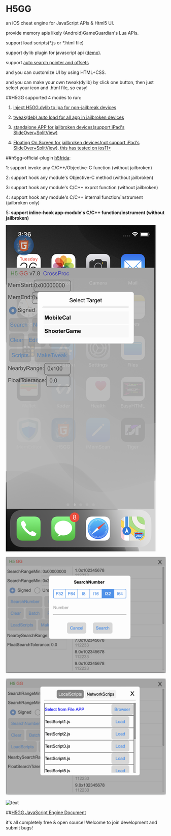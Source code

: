 # H5GG

an iOS cheat engine for JavaScript APIs & Html5 UI.

provide memory apis likely (Android)GameGuardian's Lua APIs.

support load scripts(*.js or *.html file)

support dylib plugin for javascript api ([demo](/PluginDemo/customAlert)).  

support [auto search pointer and offsets](/HtmlDemo/AutoSearchOffset.js)

and you can customize UI by using HTML+CSS.

and you can make your own tweak(dylib) by click one button, then just select your icon and .html file, so easy!


##H5GG supported 4 modes to run:

1. [inject H5GG.dylib to ipa for non-jailbreak devices](/packages/)

2. [tweak(deb) auto load for all app in jailbroken devices](/packages/)

3. [standalone APP for jailbroken devices(support iPad's SlideOver+SplitView)](/appstand/packages/)

4. [Floating On Screen for jailbroken devices(not support iPad's SlideOver+SplitView), this has tested on ios11+](/globalview/packages/)



##h5gg-official-plugin [h5frida](/PluginDemo/h5frida15.1.24):

1: support invoke any C/C++/Objective-C function (without jailbroken)

2: support hook any module's Objective-C method (without jailbroken)

3: support hook any module's C/C++ exprot function (without jailbroken)

4: support hook any module's C/C++ internal function/instrument (jailbroken only)

5: **support inline-hook app-module's C/C++ function/instrument (without jailbroken)**

 
![text](/pictures/h5gg1.png)

![text](/pictures/h5gg2.png)

![text](/pictures/h5gg3.png)

![text](/pictures/h5gg4.png)


##[H5GG JavaScript Engine Document](/h5gg-js-doc-en.js)

it's all completely free & open source! Welcome to join development and submit bugs! 



